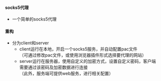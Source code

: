 ####  socks5代理
- 一个简单的socks5代理

#### 重构
- 分为client和server
    - client运行在本地，开启一个socks5服务，并自动配置pac文件  
    （可通过修改pac文件，或使用浏览器插件形式选择要代理的网站）
    - server运行在服务器，使用自定义的加密方式，设置自定义密码，客户端需要通过该密码及加密数据进行连接   
    （此外，服务端可提供web服务，进行相关配置）
    

